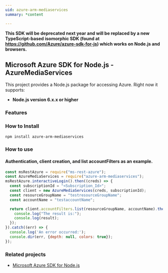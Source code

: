 ```yaml
---
uid: azure-arm-mediaservices
summary: *content

---
```

**This SDK will be deprecated next year and will be replaced by a new TypeScript-based isomorphic SDK (found at https://github.com/Azure/azure-sdk-for-js) which works on Node.js and browsers.**
## Microsoft Azure SDK for Node.js - AzureMediaServices

This project provides a Node.js package for accessing Azure. Right now it supports:
- **Node.js version 6.x.x or higher**

### Features


### How to Install

```bash
npm install azure-arm-mediaservices
```

### How to use

#### Authentication, client creation, and list accountFilters as an example.

```javascript
const msRestAzure = require("ms-rest-azure");
const AzureMediaServices = require("azure-arm-mediaservices");
msRestAzure.interactiveLogin().then((creds) => {
  const subscriptionId = "<Subscription_Id>";
  const client = new AzureMediaServices(creds, subscriptionId);
  const resourceGroupName = "testresourceGroupName";
  const accountName = "testaccountName";

  return client.accountFilters.list(resourceGroupName, accountName).then((result) => {
    console.log("The result is:");
    console.log(result);
  });
}).catch((err) => {
  console.log('An error occurred:');
  console.dir(err, {depth: null, colors: true});
});
```
### Related projects

- [Microsoft Azure SDK for Node.js](https://github.com/Azure/azure-sdk-for-node)
